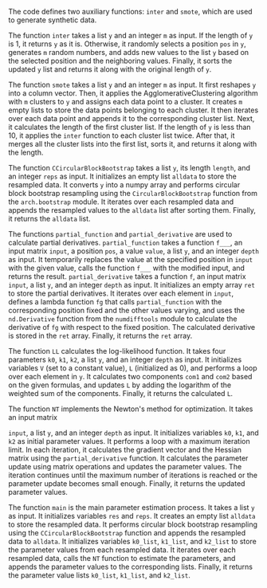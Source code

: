 The code defines two auxiliary functions: `inter` and `smote`, which are used to generate synthetic data.

The function `inter` takes a list `y` and an integer `m` as input. If the length of `y` is 1, it returns `y` as it is. Otherwise, it randomly selects a position `pos` in `y`, generates `m` random numbers, and adds new values to the list `y` based on the selected position and the neighboring values. Finally, it sorts the updated `y` list and returns it along with the original length of `y`.

The function `smote` takes a list `y` and an integer `m` as input. It first reshapes `y` into a column vector. Then, it applies the AgglomerativeClustering algorithm with `m` clusters to `y` and assigns each data point to a cluster. It creates `m` empty lists to store the data points belonging to each cluster. It then iterates over each data point and appends it to the corresponding cluster list. Next, it calculates the length of the first cluster list. If the length of `y` is less than 10, it applies the `inter` function to each cluster list twice. After that, it merges all the cluster lists into the first list, sorts it, and returns it along with the length.

The function `CCircularBlockBootstrap` takes a list `y`, its length `length`, and an integer `reps` as input. It initializes an empty list `alldata` to store the resampled data. It converts `y` into a numpy array and performs circular block bootstrap resampling using the `CircularBlockBootstrap` function from the `arch.bootstrap` module. It iterates over each resampled data and appends the resampled values to the `alldata` list after sorting them. Finally, it returns the `alldata` list.

The functions `partial_function` and `partial_derivative` are used to calculate partial derivatives. `partial_function` takes a function `f___`, an input matrix `input`, a position `pos`, a value `value`, a list `y`, and an integer `depth` as input. It temporarily replaces the value at the specified position in `input` with the given value, calls the function `f___` with the modified input, and returns the result. `partial_derivative` takes a function `f`, an input matrix `input`, a list `y`, and an integer `depth` as input. It initializes an empty array `ret` to store the partial derivatives. It iterates over each element in `input`, defines a lambda function `fg` that calls `partial_function` with the corresponding position fixed and the other values varying, and uses the `nd.Derivative` function from the `numdifftools` module to calculate the derivative of `fg` with respect to the fixed position. The calculated derivative is stored in the `ret` array. Finally, it returns the `ret` array.

The function `LL` calculates the log-likelihood function. It takes four parameters `k0`, `k1`, `k2`, a list `y`, and an integer `depth` as input. It initializes variables `V` (set to a constant value), `L` (initialized as 0), and performs a loop over each element in `y`. It calculates two components `com1` and `com2` based on the given formulas, and updates `L` by adding the logarithm of the weighted sum of the components. Finally, it returns the calculated `L`.

The function `NT` implements the Newton's method for optimization. It takes an input matrix

 `input`, a list `y`, and an integer `depth` as input. It initializes variables `k0`, `k1`, and `k2` as initial parameter values. It performs a loop with a maximum iteration limit. In each iteration, it calculates the gradient vector and the Hessian matrix using the `partial_derivative` function. It calculates the parameter update using matrix operations and updates the parameter values. The iteration continues until the maximum number of iterations is reached or the parameter update becomes small enough. Finally, it returns the updated parameter values.

The function `main` is the main parameter estimation process. It takes a list `y` as input. It initializes variables `res` and `reps`. It creates an empty list `alldata` to store the resampled data. It performs circular block bootstrap resampling using the `CCircularBlockBootstrap` function and appends the resampled data to `alldata`. It initializes variables `k0_list`, `k1_list`, and `k2_list` to store the parameter values from each resampled data. It iterates over each resampled data, calls the `NT` function to estimate the parameters, and appends the parameter values to the corresponding lists. Finally, it returns the parameter value lists `k0_list`, `k1_list`, and `k2_list`.
